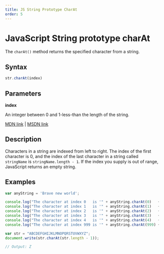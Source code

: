 ```yaml
---
title: JS String Prototype CharAt
order: 5
---
```

# JavaScript String prototype charAt

The `charAt()` method returns the specified character from a string.

## Syntax

```javascript
str.charAt(index)
```

## Parameters

**index**

An integer between 0 and 1-less-than the length of the string.

[MDN link](https://developer.mozilla.org/en-US/docs/Web/JavaScript/Reference/Global_Objects/String/charAt) | [MSDN link](https://msdn.microsoft.com/en-us/LIBRary/65zt5h10%28v=vs.94%29.aspx)

## Description

Characters in a string are indexed from left to right. The index of the first character is 0, and the index of the last character in a string called `stringName` is `stringName.length - 1`. If the index you supply is out of range, JavaScript returns an empty string.

## Examples

```javascript
var anyString = 'Brave new world';

console.log("The character at index 0   is '" + anyString.charAt(0)   + "'"); // 'B'
console.log("The character at index 1   is '" + anyString.charAt(1)   + "'"); // 'r'
console.log("The character at index 2   is '" + anyString.charAt(2)   + "'"); // 'a'
console.log("The character at index 3   is '" + anyString.charAt(3)   + "'"); // 'v'
console.log("The character at index 4   is '" + anyString.charAt(4)   + "'"); // 'e'
console.log("The character at index 999 is '" + anyString.charAt(999) + "'"); // ''
```

```javascript
var str = "ABCDEFGHIJKLMNOPQRSTUVWXYZ";
document.write(str.charAt(str.length - 1));

// Output: Z
```
